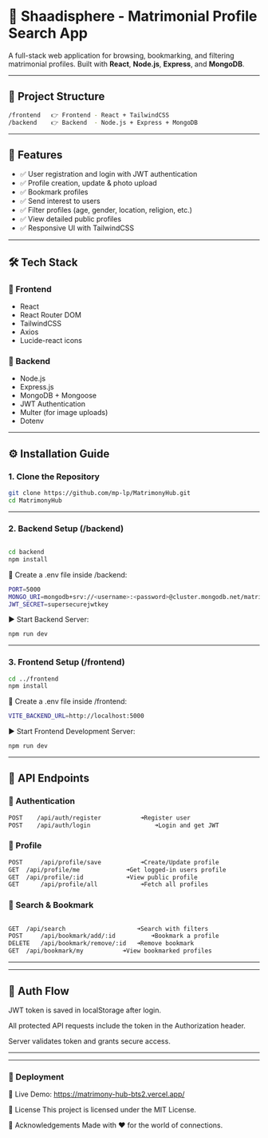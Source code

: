 # 💍 Shaadisphere - Matrimonial Profile Search App

A full-stack web application for browsing, bookmarking, and filtering matrimonial profiles. Built with **React**, **Node.js**, **Express**, and **MongoDB**.

---

## 📁 Project Structure
```bash
/frontend   👉 Frontend - React + TailwindCSS
/backend    👉 Backend  - Node.js + Express + MongoDB
```
---

## 🚀 Features

- ✅ User registration and login with JWT authentication  
- ✅ Profile creation, update & photo upload  
- ✅ Bookmark profiles  
- ✅ Send interest to users  
- ✅ Filter profiles (age, gender, location, religion, etc.)  
- ✅ View detailed public profiles  
- ✅ Responsive UI with TailwindCSS  

---

## 🛠 Tech Stack

### 🔹 Frontend

- React  
- React Router DOM  
- TailwindCSS  
- Axios  
- Lucide-react icons  

### 🔹 Backend

- Node.js  
- Express.js  
- MongoDB + Mongoose  
- JWT Authentication  
- Multer (for image uploads)  
- Dotenv  

---

## ⚙️ Installation Guide

### 1. Clone the Repository

```bash
git clone https://github.com/mp-lp/MatrimonyHub.git
cd MatrimonyHub
```
---

### 2. Backend Setup (/backend)
```bash

cd backend
npm install
```

🔑 Create a .env file inside /backend:
```bash
PORT=5000
MONGO_URI=mongodb+srv://<username>:<password>@cluster.mongodb.net/matrimonial
JWT_SECRET=supersecurejwtkey
```

▶️ Start Backend Server:
```bash
npm run dev
```
---
### 3. Frontend Setup (/frontend)
```bash
cd ../frontend
npm install
```

🔑 Create a .env file inside /frontend:
```bash
VITE_BACKEND_URL=http://localhost:5000
```

▶️ Start Frontend Development Server:
```bash
npm run dev
```
---
## 🧾 API Endpoints

### 🔐 Authentication
```bash
POST	/api/auth/register	         ➜Register user
POST	/api/auth/login	                 ➜Login and get JWT
```
### 👤 Profile
```bash
POST	 /api/profile/save	         ➜Create/Update profile
GET	 /api/profile/me	         ➜Get logged-in users profile
GET	 /api/profile/:id	         ➜View public profile
GET 	 /api/profile/all	         ➜Fetch all profiles
```
### 🔎 Search & Bookmark
```bash

GET	 /api/search           	        ➜Search with filters
POST	 /api/bookmark/add/:id	        ➜Bookmark a profile
DELETE   /api/bookmark/remove/:id	➜Remove bookmark
GET	 /api/bookmark/my	        ➜View bookmarked profiles
```
---
---
## 🔐 Auth Flow
JWT token is saved in localStorage after login.

All protected API requests include the token in the Authorization header.

Server validates token and grants secure access.

---
---
### 🚀  Deployment
🔗 Live Demo: https://matrimony-hub-bts2.vercel.app/

📄 License
This project is licensed under the MIT License.

🙌 Acknowledgements
Made with ❤️ for the world of connections.
